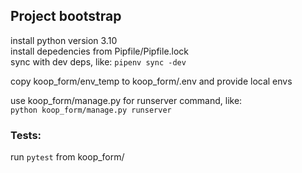 ## Project bootstrap
install python version 3.10 <br>
install depedencies from Pipfile/Pipfile.lock <br>
sync with dev deps, like: `pipenv sync -dev`

copy koop_form/env_temp to koop_form/.env and provide local envs

use koop_form/manage.py for runserver command, like: <br>
`python koop_form/manage.py runserver`

### Tests:
run `pytest` from koop_form/
